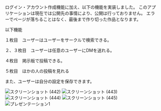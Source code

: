 ログイン・アカウント作成機能に加え、以下の機能を実装しました。
このアプリケーションは現在では公開先の事情により、公開は行っておりません。
エラーでページが落ちることはなく、最後まで作り切った作品となります。

以下機能

１枚目　ユーザーはユーザーをサークルで検索できる。

２、３枚目　ユーザーは任意のユーザーにDMを送れる。

４枚目　掲示板で投稿できる。

５枚目　ほかの人の投稿を見れる

また、ユーザーは自分の設定を保存できます。

![スクリーンショット (442)](https://user-images.githubusercontent.com/105134694/226215547-dc78a9d6-027a-4ca8-b17e-99cf9cabf898.png)
![スクリーンショット (443)](https://user-images.githubusercontent.com/105134694/226215559-182c9d26-5282-4979-b009-bd4927bf5928.png)
![スクリーンショット (444)](https://user-images.githubusercontent.com/105134694/226215564-2fadf758-1ae3-4f64-b755-e60ca61db5ac.png)
![スクリーンショット (445)](https://user-images.githubusercontent.com/105134694/226215569-926f8d7c-1d2b-43d2-8fd2-030ad391db11.png)
![プレゼンテーション1](https://user-images.githubusercontent.com/105134694/226215703-b2684beb-4b58-40db-97a9-2498a9cb9456.png)
